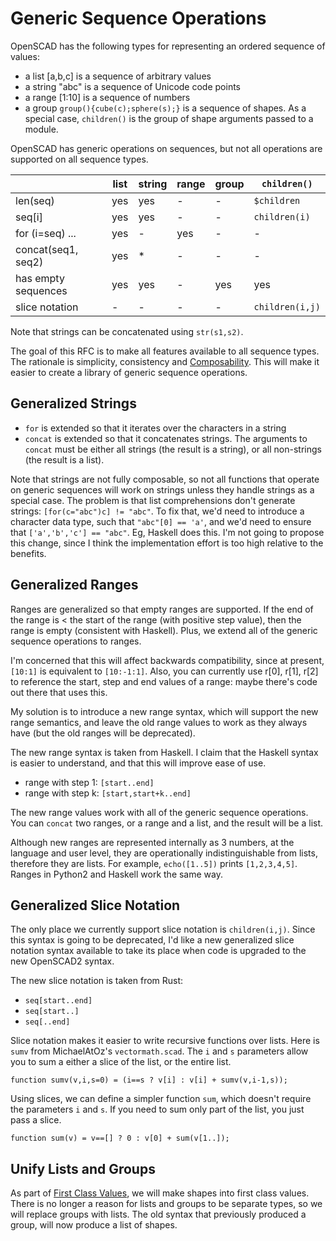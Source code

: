 # Generic Sequence Operations

OpenSCAD has the following types for representing an ordered sequence of values:
* a list [a,b,c] is a sequence of arbitrary values
* a string "abc" is a sequence of Unicode code points
* a range [1:10] is a sequence of numbers
* a group `group(){cube(c);sphere(s);}` is a sequence of shapes.
  As a special case, `children()` is the group of shape arguments passed to a module.

OpenSCAD has generic operations on sequences,
but not all operations are supported on all sequence types.

|                   |list |string|range|group|`children()`
|-------------------|-----|------|-----|-----|----------
|len(seq)           | yes | yes  | -   | -   |`$children`
|seq[i]             | yes | yes  | -   | -   |`children(i)`
|for (i=seq) ...    | yes | -    | yes | -   |-
|concat(seq1, seq2) | yes | *    | -   | -   |-
|has empty sequences| yes | yes  | -   | yes |yes
|slice notation     | -   | -    | -   | -   |`children(i,j)`

Note that strings can be concatenated using `str(s1,s2)`.

The goal of this RFC is to make all features available to all sequence types.
The rationale is simplicity, consistency and [Composability](Composable_Building_Blocks.md).
This will make it easier to create a library of generic sequence operations.

## Generalized Strings
* `for` is extended so that it iterates over the characters in a string
* `concat` is extended so that it concatenates strings.
  The arguments to `concat` must be either all strings (the result is a string),
  or all non-strings (the result is a list).

Note that strings are not fully composable, so not all functions that operate on generic sequences
will work on strings unless they handle strings as a special case. The problem is that
list comprehensions don't generate strings: `[for(c="abc")c] != "abc"`. 
To fix that, we'd need to introduce
a character data type, such that `"abc"[0] == 'a'`,
and we'd need to ensure that `['a','b','c'] == "abc"`.
Eg, Haskell does this. I'm not going to propose this change,
since I think the implementation effort is too high relative to the benefits.

## Generalized Ranges
Ranges are generalized so that empty ranges are supported.
If the end of the range is < the start of the range (with positive step value),
then the range is empty (consistent with Haskell).
Plus, we extend all of the generic sequence operations to ranges.

I'm concerned that this will affect backwards compatibility,
since at present, `[10:1]` is equivalent to `[10:-1:1]`.
Also, you can currently use r[0], r[1], r[2] to reference the start, step and end values of a range:
maybe there's code out there that uses this.

My solution is to introduce a new range syntax, which will
support the new range semantics, and leave the old range values
to work as they always have (but the old ranges will be deprecated).

The new range syntax is taken from Haskell.
I claim that the Haskell syntax is easier to understand,
and that this will improve ease of use.
* range with step 1: `[start..end]`
* range with step k: `[start,start+k..end]`

The new range values work with all of the generic sequence operations.
You can `concat` two ranges, or a range and a list,
and the result will be a list.

Although new ranges are represented internally as 3 numbers,
at the language and user level, they
are operationally indistinguishable from lists, therefore they are lists.
For example, `echo([1..5])` prints `[1,2,3,4,5]`.
Ranges in Python2 and Haskell work the same way.

## Generalized Slice Notation
The only place we currently support slice notation is `children(i,j)`.
Since this syntax is going to be deprecated,
I'd like a new generalized slice notation syntax available to take its place
when code is upgraded to the new OpenSCAD2 syntax.

The new slice notation is taken from Rust:
* `seq[start..end]`
* `seq[start..]`
* `seq[..end]`

Slice notation makes it easier to write recursive functions over lists.
Here is `sumv` from MichaelAtOz's `vectormath.scad`.
The `i` and `s` parameters allow you to sum a either a slice of the list, or the entire list.

```
function sumv(v,i,s=0) = (i==s ? v[i] : v[i] + sumv(v,i-1,s));
```

Using slices, we can define a simpler function `sum`, which doesn't require the parameters `i` and `s`.
If you need to sum only part of the list, you just pass a slice.

```
function sum(v) = v==[] ? 0 : v[0] + sum(v[1..]);
```

## Unify Lists and Groups
As part of [First Class Values](First_Class_Values.md),
we will make shapes into first class values.
There is no longer a reason for lists and groups to be separate types,
so we will replace groups with lists.
The old syntax that previously produced a group,
will now produce a list of shapes.
